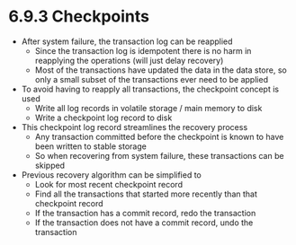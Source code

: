 # 6.9.3 Checkpoints

* After system failure, the transaction log can be reapplied
  * Since the transaction log is idempotent there is no harm in reapplying the operations (will just delay recovery)
  * Most of the transactions have updated the data in the data store, so only a small subset of the transactions ever need to be applied
* To avoid having to reapply all transactions, the checkpoint concept is used
  * Write all log records in volatile storage / main memory to disk
  * Write a checkpoint log record to disk
* This checkpoint log record streamlines the recovery process
  * Any transaction committed before the checkpoint is known to have been written to stable storage
  * So when recovering from system failure, these transactions can be skipped
* Previous recovery algorithm can be simplified to
  * Look for most recent checkpoint record
  * Find all the transactions that started more recently than that checkpoint record
  * If the transaction has a commit record, redo the transaction
  * If the transaction does not have a commit record, undo the transaction
